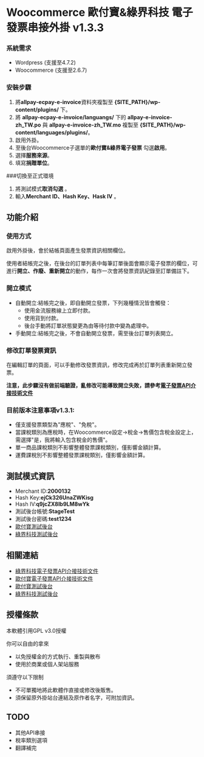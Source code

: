 # Woocommerce 歐付寶&綠界科技 電子發票串接外掛 v1.3.3

### 系統需求
- Wordpress (支援至4.7.2)
- Woocommerce (支援至2.6.7)

### 安裝步驟

1. 將**allpay-ecpay-e-invoice**資料夾複製至 **{SITE_PATH}/wp-content/plugins/** 下。
2. 將 **allpay-ecpay-e-invoice/languangs/** 下的 **allpay-e-invoice-zh_TW.po** 與 **allpay-e-invoice-zh_TW.mo** 複製至 **{SITE_PATH}/wp-content/languages/plugins/**。
3. 啟用外掛。
4. 至後台Woocommerce子選單的**歐付寶&綠界電子發票** 勾選**啟用**。
5. 選擇**服務來源**。
5. 填寫**捐贈單位**。

###切換至正式環境

1. 將測試模式**取消勾選** 。
2. 輸入**Merchant ID、Hash Key、Hask IV** 。

## 功能介紹

### 使用方式

啟用外掛後，會於結帳頁面產生發票資訊相關欄位。

使用者結帳完之後，在後台的訂單列表中每筆訂單後面會顯示電子發票的欄位，可進行**開立、作廢、重新開立**的動作，每作一次會將發票資訊紀錄至訂單備註下。

### 開立模式

- 自動開立:結帳完之後，即自動開立發票，下列幾種情況皆會觸發：
	- 使用金流服務線上立即付款。
	- 使用貨到付款。
	- 後台手動將訂單狀態變更為由等待付款中變為處理中。
- 手動開立:結帳完之後，不會自動開立發票，需至後台訂單列表開立。

### 修改訂單發票資訊

在編輯訂單的頁面，可以手動修改發票資訊，修改完成再於訂單列表重新開立發票。

**注意，此步驟沒有做前端驗證，亂修改可能導致開立失敗，請參考[電子發票API介接技術文件][1]**

### 目前版本注意事項v1.3.1:

- 僅支援發票類型為"應稅"、"免稅"。
- 當課稅類別為應稅時，在Woocommerce設定->稅金->售價包含稅金設定上，需選擇"是，我將輸入包含稅金的售價"。
- 單一商品課稅類別不影響整體發票課稅類別，僅影響金額計算。
- 運費課稅別不影響整體發票課稅類別，僅影響金額計算。

## 測試模式資訊

- Merchant ID:**2000132**
- Hash Key:**ejCk326UnaZWKisg**
- Hash IV:**q9jcZX8Ib9LM8wYk**
- 測試後台帳號:**StageTest**
- 測試後台密碼:**test1234**
- [歐付寶測試後台][2]
- [綠界科技測試後台][3]

## 相關連結

- [綠界科技電子發票API介接技術文件][1]
- [歐付寶電子發票API介接技術文件][1]
- [歐付寶測試後台][2]
- [綠界科技測試後台][3]

[0]: https://www.ecpay.com.tw/Service/API_Dwnld "https://www.ecpay.com.tw/Service/API_Dwnld"
[1]: https://www.allpay.com.tw/Service/API_Dwnld "https://www.allpay.com.tw/Service/API_Dwnld"
[2]: https://vendor-stage.allpay.com.tw "https://vendor-stage.allpay.com.tw"
[3]: https://vendor-stage.ecpay.com.tw "https://vendor-stage.ecpay.com.tw"

## 授權條款

本軟體引用GPL v3.0授權

你可以自由的拿來

- 以免授權金的方式執行、重製與散布
- 使用於商業或個人架站服務

須遵守以下限制

- 不可單獨地將此軟體作直接或修改後販售。
- 須保留原外掛站台連結及原作者名字，可附加資訊。

## TODO

- 其他API串接
- 稅率類別選項
- 翻譯補完
